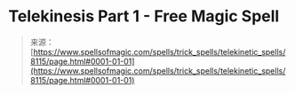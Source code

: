 <!--yml

类别: 未分类

日期: 2024-06-12 18:43:23

-->

# Telekinesis Part 1 - Free Magic Spell

> 来源：[https://www.spellsofmagic.com/spells/trick_spells/telekinetic_spells/8115/page.html#0001-01-01](https://www.spellsofmagic.com/spells/trick_spells/telekinetic_spells/8115/page.html#0001-01-01)
